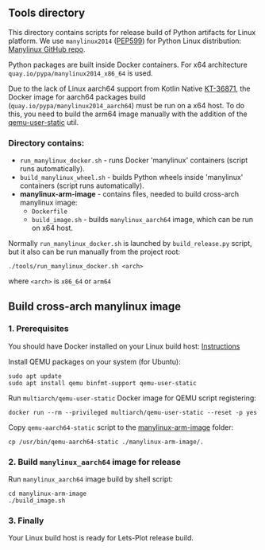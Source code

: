 ## Tools directory

This directory contains scripts for release build of Python artifacts for Linux platform.
We use `manylinux2014` ([PEP599](https://peps.python.org/pep-0599/)) for Python Linux distribution:
[Manylinux GitHub repo](https://github.com/pypa/manylinux).

Python packages are built inside Docker containers. For x64 architecture `quay.io/pypa/manylinux2014_x86_64`
is used.

Due to the lack of Linux aarch64 support from Kotlin Native [KT-36871](https://youtrack.jetbrains.com/issue/KT-36871),
the Docker image for aarch64 packages build (`quay.io/pypa/manylinux2014_aarch64`) must be run on a x64 host.
To do this, you need to build the arm64 image manually with the addition of the [qemu-user-static](https://github.com/multiarch/qemu-user-static)
util.


### Directory contains:

* `run_manylinux_docker.sh` - runs Docker 'manylinux' containers (script runs automatically).
* `build_manylinux_wheel.sh` - builds Python wheels inside 'manylinux' containers (script runs automatically).
* **manylinux-arm-image** - contains files, needed to build cross-arch manylinux image:
    - `Dockerfile`
    - `build_image.sh` - builds `manylinux_aarch64` image, which can be run on x64 host.

Normally `run_manylinux_docker.sh` is  launched by `build_release.py` script, but
it also can be run manually from the project root:
```
./tools/run_manylinux_docker.sh <arch>
```
where `<arch>` is `x86_64` or `arm64`

## Build cross-arch manylinux image

### 1. Prerequisites
You should have Docker installed on your Linux build host: [Instructions](https://docs.docker.com/engine/install/)

Install QEMU packages on your system (for Ubuntu):
```shell
sudo apt update
sudo apt install qemu binfmt-support qemu-user-static
```

Run `multiarch/qemu-user-static` Docker image for QEMU script registering:
```shell
docker run --rm --privileged multiarch/qemu-user-static --reset -p yes
```

Copy `qemu-aarch64-static` script to the [manylinux-arm-image](manylinux-arm-image) folder:

```shell
cp /usr/bin/qemu-aarch64-static ./manylinux-arm-image/.
```

### 2. Build `manylinux_aarch64` image  for release

Run `manylinux_aarch64` image build by shell script:

```shell
cd manylinux-arm-image
./build_image.sh
```

### 3. Finally

Your Linux build host is ready for Lets-Plot release build.

